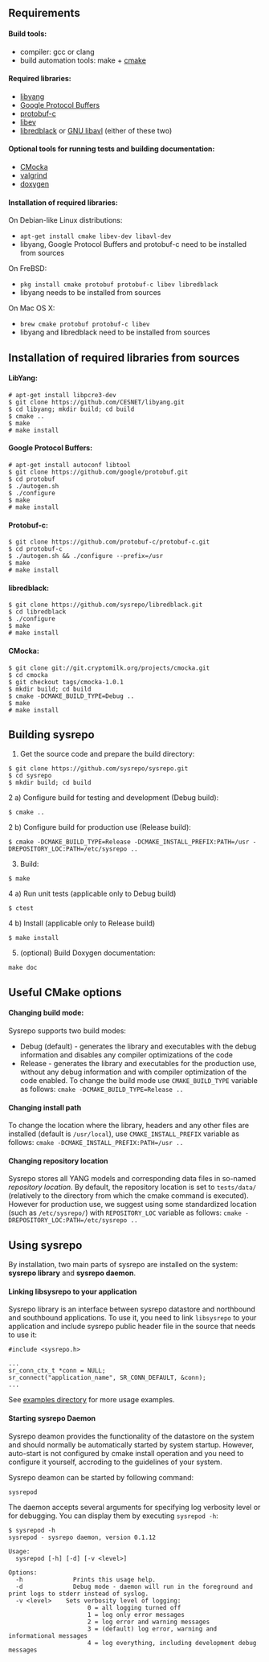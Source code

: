 ## Requirements

#### Build tools:
- compiler: gcc or clang
- build automation tools: make + [cmake](https://cmake.org/)

#### Required libraries:
- [libyang](https://github.com/CESNET/libyang)
- [Google Protocol Buffers](https://github.com/google/protobuf)
- [protobuf-c](https://github.com/protobuf-c/protobuf-c)
- [libev](http://software.schmorp.de/pkg/libev.html)
- [libredblack](http://libredblack.sourceforge.net/) or [GNU libavl](http://adtinfo.org/) (either of these two)

#### Optional tools for running tests and building documentation:
- [CMocka](https://cmocka.org/)
- [valgrind](http://valgrind.org/)
- [doxygen](www.doxygen.org)


#### Installation of required libraries:
On Debian-like Linux distributions:
- `apt-get install cmake libev-dev libavl-dev`
- libyang, Google Protocol Buffers and protobuf-c need to be installed from sources

On FreBSD:
- `pkg install cmake protobuf protobuf-c libev libredblack`
- libyang needs to be installed from sources

On Mac OS X:
- `brew cmake protobuf protobuf-c libev`
- libyang and libredblack need to be installed from sources


## Installation of required libraries from sources

#### LibYang:
```
# apt-get install libpcre3-dev
$ git clone https://github.com/CESNET/libyang.git
$ cd libyang; mkdir build; cd build
$ cmake ..
$ make
# make install
```

#### Google Protocol Buffers:
```
# apt-get install autoconf libtool
$ git clone https://github.com/google/protobuf.git
$ cd protobuf
$ ./autogen.sh
$ ./configure
$ make
# make install
```

#### Protobuf-c:
```
$ git clone https://github.com/protobuf-c/protobuf-c.git
$ cd protobuf-c
$ ./autogen.sh && ./configure --prefix=/usr 
$ make 
# make install
```

#### libredblack:
```
$ git clone https://github.com/sysrepo/libredblack.git
$ cd libredblack
$ ./configure
$ make
# make install
```

#### CMocka:
```
$ git clone git://git.cryptomilk.org/projects/cmocka.git
$ cd cmocka
$ git checkout tags/cmocka-1.0.1
$ mkdir build; cd build
$ cmake -DCMAKE_BUILD_TYPE=Debug ..
$ make
# make install
```


## Building sysrepo
1) Get the source code and prepare the build directory:
```
$ git clone https://github.com/sysrepo/sysrepo.git
$ cd sysrepo
$ mkdir build; cd build
```
2 a) Configure build for testing and development (Debug build):
```
$ cmake ..
```
2 b) Configure build for production use (Release build):
```
$ cmake -DCMAKE_BUILD_TYPE=Release -DCMAKE_INSTALL_PREFIX:PATH=/usr -DREPOSITORY_LOC:PATH=/etc/sysrepo ..
```
3) Build:
```
$ make
```
4 a) Run unit tests (applicable only to Debug build)
```
$ ctest
```
4 b) Install (applicable only to Release build)
```
$ make install
```
5) (optional) Build Doxygen documentation:
```
make doc
```


## Useful CMake options
#### Changing build mode:
Sysrepo supports two build modes:
- Debug (default) - generates the library and executables with the debug information and disables any compiler optimizations of the code
- Release - generates the library and executables for the production use, without any debug information and with compiler optimization of the code enabled. To change the build mode use `CMAKE_BUILD_TYPE` variable as follows: `cmake -DCMAKE_BUILD_TYPE=Release ..`

#### Changing install path
To change the location where the library, headers and any other files are installed (default is `/usr/local`), use `CMAKE_INSTALL_PREFIX` variable as follows: `cmake -DCMAKE_INSTALL_PREFIX:PATH=/usr ..`

#### Changing repository location
Sysrepo stores all YANG models and corresponding data files in so-named *repository location*. By default, the repository location is set to `tests/data/` (relatively to the directory from which the cmake command is executed). However for production use, we suggest using some standardized location (such as `/etc/sysrepo/`) with `REPOSITORY_LOC` variable as follows: `cmake -DREPOSITORY_LOC:PATH=/etc/sysrepo ..`


## Using sysrepo
By installation, two main parts of sysrepo are installed on the system: **sysrepo library** and **sysrepo daemon**.

#### Linking libsysrepo to your application
Sysrepo library is an interface between sysrepo datastore and northbound and southbound applications. To use it, you need to link `libsysrepo` to your application and include sysrepo public header file in the source that needs to use it:
```
#include <sysrepo.h>

...
sr_conn_ctx_t *conn = NULL;
sr_connect("application_name", SR_CONN_DEFAULT, &conn);
...
```
See [examples directory](examples/) for more usage examples.

#### Starting sysrepo Daemon
Sysrepo deamon provides the functionality of the datastore on the system and should normally be automatically started by system startup. However, auto-start is not configured by cmake install operation and you need to configure it yourself, accroding to the guidelines of your system.

Sysrepo deamon can be started by following command:
```
sysrepod
```

The daemon accepts several arguments for specifying log verbosity level or for debugging. You can display them by executing `sysrepod -h`:
```
$ sysrepod -h
sysrepod - sysrepo daemon, version 0.1.12

Usage:
  sysrepod [-h] [-d] [-v <level>]

Options:
  -h		      Prints this usage help.
  -d		      Debug mode - daemon will run in the foreground and print logs to stderr instead of syslog.
  -v <level>	Sets verbosity level of logging:
			          0 = all logging turned off
			          1 = log only error messages
			          2 = log error and warning messages
			          3 = (default) log error, warning and informational messages
			          4 = log everything, including development debug messages
```
